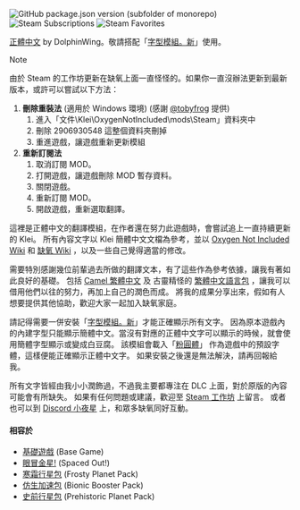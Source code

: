 ![GitHub package.json version (subfolder of monorepo)](https://img.shields.io/github/package-json/v/DolphinWing/KleiWork?filename=workshop-2906930548%2Fpackage.json&logo=github) 
![Steam Subscriptions](https://img.shields.io/steam/subscriptions/2906930548?logo=steam) 
![Steam Favorites](https://img.shields.io/steam/favorites/2906930548?logo=steam)

[正體中文](https://steamcommunity.com/sharedfiles/filedetails/?id=2906930548) by DolphinWing。敬請搭配「[字型模組。新](https://steamcommunity.com/sharedfiles/filedetails/?id=3046440992)」使用。

> [!NOTE]
> 由於 Steam 的工作坊更新在缺氧上面一直怪怪的。如果你一直沒辦法更新到最新版本，或許可以嘗試以下方法：
> 1. **刪除重裝法** (適用於 Windows 環境) (感謝 [@tobyfrog](https://steamcommunity.com/profiles/76561198309357104) 提供)
>    1. 進入「文件\Klei\OxygenNotIncluded\mods\Steam」資料夾中
>    2. 刪除 2906930548 這整個資料夾刪掉
>    3. 重進遊戲，讓遊戲重新更新模組
> 2. **重新訂閱法**
>    1. 取消訂閱 MOD。
>    2. 打開遊戲，讓遊戲刪除 MOD 暫存資料。
>    3. 關閉遊戲。
>    4. 重新訂閱 MOD。
>    5. 開啟遊戲，重新選取翻譯。

這裡是正體中文的翻譯模組，在作者還在努力此遊戲時，會嘗試追上一直持續更新的 Klei。
所有內容文字以 Klei 簡體中文文檔為參考，並以 [Oxygen Not Included Wiki](https://oxygennotincluded.wiki.gg/wiki/Oxygen_Not_Included_Wiki) 
和 [缺氧 Wiki](https://oxygennotincluded.wiki.gg/zh/wiki/) ，以及一些自己覺得適當的修改。

需要特別感謝幾位前輩過去所做的翻譯文本，有了這些作為參考依據，讓我有著如此良好的基礎。
包括 [Camel 繁體中文](https://steamcommunity.com/sharedfiles/filedetails/?id=2679329370) 
及 古靈精怪的 [繁體中文語言包](https://steamcommunity.com/sharedfiles/filedetails/?id=929305589) ，讓我可以借用他們以往的努力，再加上自己的潤色而成。
將我的成果分享出來，假如有人想要提供其他協助，歡迎大家一起加入缺氧家庭。

請記得需要一併安裝「[字型模組。新](https://steamcommunity.com/sharedfiles/filedetails/?id=3046440992)」才能正確顯示所有文字。
因為原本遊戲內的內建字型只能顯示簡體中文。當沒有對應的正體中文字可以顯示的時候，就會使用簡體字型顯示或變成白豆腐。
該模組會載入「[粉圓體](https://justfont.com/huninn/)」 作為遊戲中的預設字體，這樣便能正確顯示正體中文字。
如果安裝之後還是無法解決，請再回報給我。

所有文字皆經由我小小潤飾過，不過我主要都專注在 DLC 上面，對於原版的內容可能會有所缺失。
如果有任何問題或建議，歡迎至 [Steam 工作坊](https://steamcommunity.com/sharedfiles/filedetails/?id=2906930548) 上留言。
或者也可以到 [Discord 小夜星](https://discord.com/invite/dmAZbsR) 上，和眾多缺氧同好互動。

#### 相容於
- [基礎遊戲](https://store.steampowered.com/app/457140/) (Base Game)
- [眼冒金星!](https://store.steampowered.com/app/1452490/) (Spaced Out!)
- [寒霜行星包](https://store.steampowered.com/app/2952300/) (Frosty Planet Pack)
- [仿生加速包](https://store.steampowered.com/app/3302470/) (Bionic Booster Pack)
- [史前行星包](https://store.steampowered.com/app/3655420/) (Prehistoric Planet Pack)